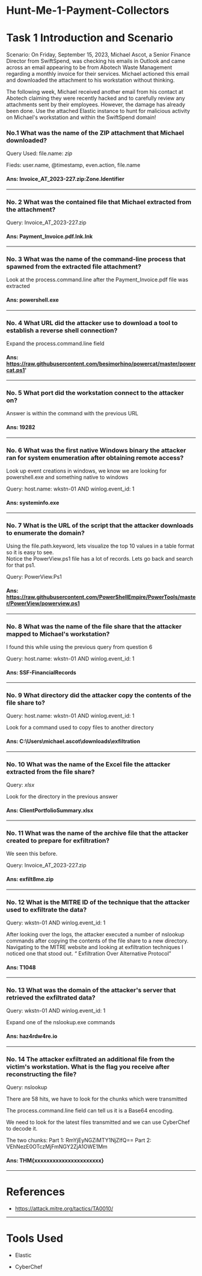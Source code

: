 # Hunt-Me-1-Payment-Collectors

# Task 1 Introduction and Scenario
Scenario: On Friday, September 15, 2023, Michael Ascot, a Senior Finance Director from SwiftSpend, was checking his emails in Outlook and came across an email appearing to be from Abotech Waste Management regarding a monthly invoice for their services. Michael actioned this email and downloaded the attachment to his workstation without thinking.
 
The following week, Michael received another email from his contact at Abotech claiming they were recently hacked and to carefully review any attachments sent by their employees. However, the damage has already been done. Use the attached Elastic instance to hunt for malicious activity on Michael's workstation and within the SwiftSpend domain!

### No.1 What was the name of the ZIP attachment that Michael downloaded?

Query Used: file.name: *zip*

Fieds: user.name, @timestamp, even.action, file.name

#### Ans: Invoice_AT_2023-227.zip:Zone.Identifier

---

### No. 2 What was the contained file that Michael extracted from the attachment?

Query: Invoice_AT_2023-227.zip

#### Ans: Payment_Invoice.pdf.lnk.lnk

---

### No. 3 What was the name of the command-line process that spawned from the extracted file attachment?

Look at the process.command.line after the Payment_Invoice.pdf file was extracted

#### Ans: powershell.exe

---

### No. 4 What URL did the attacker use to download a tool to establish a reverse shell connection?

Expand the process.command.line field

#### Ans: https://raw.githubusercontent.com/besimorhino/powercat/master/powercat.ps1'

---

### No. 5 What port did the workstation connect to the attacker on?

Answer is within the command with the previous URL

#### Ans: 19282

---

### No. 6 What was the first native Windows binary the attacker ran for system enumeration after obtaining remote access?

Look up event creations in windows, we know we are looking for powershell.exe and something native to windows

Query: host.name: wkstn-01 AND winlog.event_id: 1

#### Ans: systeminfo.exe

---

### No. 7 What is the URL of the script that the attacker downloads to enumerate the domain?

Using the file.path.keyword, lets visualize the top 10 values in a table format so it is easy to see.  
Notice the PowerView.ps1 file has a lot of records. Lets go back and search for that ps1. 

Query: PowerView.Ps1

#### Ans: https://raw.githubusercontent.com/PowerShellEmpire/PowerTools/master/PowerView/powerview.ps1

---

### No. 8 What was the name of the file share that the attacker mapped to Michael's workstation?

I found this while using  the previous query from question 6

Query: host.name: wkstn-01 AND winlog.event_id: 1

#### Ans: SSF-FinancialRecords

---

### No. 9 What directory did the attacker copy the contents of the file share to?

Query: host.name: wkstn-01 AND winlog.event_id: 1

Look for a command used to copy files to another directory

#### Ans: C:\Users\michael.ascot\downloads\exfiltration

---

### No. 10 What was the name of the Excel file the attacker extracted from the file share?

Query: *xlsx*

Look for the directory in the previous answer

#### Ans: ClientPortfolioSummary.xlsx

---

### No. 11 What was the name of the archive file that the attacker created to prepare for exfiltration?

We seen this before.

Query: Invoice_AT_2023-227.zip

#### Ans: exfilt8me.zip

---


### No. 12 What is the MITRE ID of the technique that the attacker used to exfiltrate the data?

Query: wkstn-01 AND winlog.event_id: 1

After looking over the logs, the attacker executed a number of nslookup commands after copying the contents of the file share to a new directory. Navigating to the MITRE website and looking at exfiltration techniques I noticed one that stood out. “
Exfiltration Over Alternative Protocol”

#### Ans: T1048

---

### No. 13 What was the domain of the attacker's server that retrieved the exfiltrated data? 

Query: wkstn-01 AND winlog.event_id: 1

Expand one of the nslookup.exe commands

#### Ans: haz4rdw4re.io

---

### No. 14 The attacker exfiltrated an additional file from the victim's workstation. What is the flag you receive after reconstructing the file?

Query: nslookup

There are 58 hits, we have to look for the chunks which were transmitted

The process.command.line field can tell us it is a Base64 encoding.

We need to look for the latest files transmitted and we can use CyberChef to decode it.

The two chunks:
Part 1: RmYjEyNGZiMTY1NjZlfQ==
Part 2: VEhNezE0OTczMjFmNGY2ZjA1OWE1Mm
 
#### Ans: THM{xxxxxxxxxxxxxxxxxxxxxx}

---

# References
- https://attack.mitre.org/tactics/TA0010/

---

# Tools Used
- Elastic
  
- CyberChef
